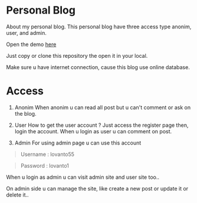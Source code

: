 # Personal Blog
About my personal blog.
This personal blog have three access type anonim, user, and admin.

Open the demo [here](https://lovanto.herokuapp.com/)

Just copy or clone this repository the open it in your local. 

Make sure u have internet connection, cause this blog use online database.

# Access
1. Anonim
When anonim u can read all post but u can't comment or ask on the blog.

2. User
How to get the user account ?
Just access the register page then, login the account.
When u login as user u can comment on post.

3. Admin
For using admin page u can use this account
> Username : lovanto55

> Password : lovanto1

When u login as admin u can visit admin site and user site too..

On admin side u can manage the site, like create a new post or update it or delete it..